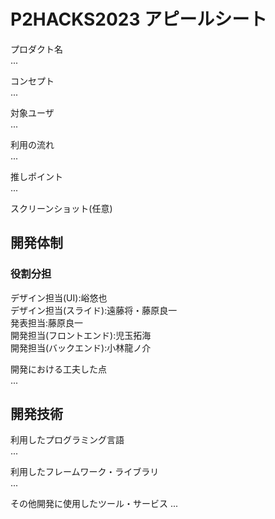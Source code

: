 # P2HACKS2023 アピールシート 

プロダクト名  
... 

コンセプト  
...  

対象ユーザ  
...  

利用の流れ  
...  

推しポイント  
...  

スクリーンショット(任意)  

## 開発体制  

### 役割分担  
デザイン担当(UI):峪悠也  
デザイン担当(スライド):遠藤将・藤原良一  
発表担当:藤原良一  
開発担当(フロントエンド):児玉拓海  
開発担当(バックエンド):小林龍ノ介  
  

開発における工夫した点  
...  

## 開発技術 

利用したプログラミング言語  
...  

利用したフレームワーク・ライブラリ  
...  

その他開発に使用したツール・サービス
...  
